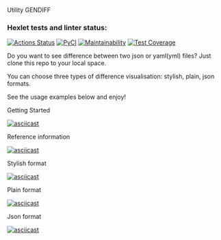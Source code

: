 Utility GENDIFF

### Hexlet tests and linter status:
[![Actions Status](https://github.com/PolinaIkonnikova/python-project-lvl2/workflows/hexlet-check/badge.svg)](https://github.com/PolinaIkonnikova/python-project-lvl2/actions)
[![PyCI](https://github.com/PolinaIkonnikova/python-project-lvl2/actions/workflows/PyCI.yml/badge.svg)](https://github.com/PolinaIkonnikova/python-project-lvl2/actions/workflows/PyCI.yml)
[![Maintainability](https://api.codeclimate.com/v1/badges/b1adf05fa6f55999f3a3/maintainability)](https://codeclimate.com/github/PolinaIkonnikova/python-project-lvl2/maintainability)
[![Test Coverage](https://api.codeclimate.com/v1/badges/b1adf05fa6f55999f3a3/test_coverage)](https://codeclimate.com/github/PolinaIkonnikova/python-project-lvl2/test_coverage)

Do you want to see difference between two json or yaml(yml) files?
Just clone this repo to your local space.

You can choose three types of difference visualisation: stylish, plain, json formats.

See the usage examples below and enjoy!

Getting Started

[![asciicast](https://asciinema.org/a/lPH4B5usY7opQRKEX0VxrtCLk.svg)](https://asciinema.org/a/lPH4B5usY7opQRKEX0VxrtCLk?speed=3)

Reference information

[![asciicast](https://asciinema.org/a/8QmXCex2iMh0tVo4umor7Eg6k.svg)](https://asciinema.org/a/8QmXCex2iMh0tVo4umor7Eg6k?speed=2)

Stylish format

[![asciicast](https://asciinema.org/a/0dkzlEhjTj2uxVF8RgTMWUvrV.svg)](https://asciinema.org/a/0dkzlEhjTj2uxVF8RgTMWUvrV?speed=2)

Plain format

[![asciicast](https://asciinema.org/a/xxB7LETUAEt9R6Iy34BXKL2IO.svg)](https://asciinema.org/a/xxB7LETUAEt9R6Iy34BXKL2IO?speed=2)

Json format

[![asciicast](https://asciinema.org/a/1tRu9zjxOKLZOop0u9sq5vrP7.svg)](https://asciinema.org/a/1tRu9zjxOKLZOop0u9sq5vrP7?speed=2)
